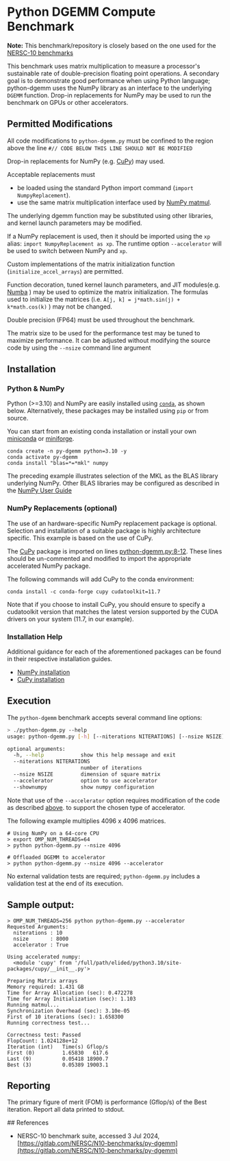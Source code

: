 # Python DGEMM Compute Benchmark

**Note:** This benchmark/repository is closely based on the one used for the [NERSC-10 benchmarks](https://www.nersc.gov/systems/nersc-10/benchmarks/)

This benchmark uses matrix multiplication to measure a processor's sustainable rate of double-precision floating point operations. A secondary goal is to demonstrate good
performance when using Python language; python-dgemm uses the NumPy library as an interface to the underlying `DGEMM` function. Drop-in replacements for NumPy may be used
to run the benchmark on GPUs or other accelerators.

## Permitted Modifications

All code modifications to `python-dgemm.py` must be confined to the region above the line `#// CODE BELOW THIS LINE SHOULD NOT BE MODIFIED`

Drop-in replacements for NumPy (e.g. [CuPy](https://cupy.dev)) may used.

Acceptable replacements must

- be loaded using the standard Python import command (`import NumpyReplacement`).
- use the same matrix multiplication interface used by [NumPy matmul](https://numpy.org/doc/stable/reference/generated/numpy.matmul.html).

The underlying dgemm function may be substituted using other libraries, and kernel launch parameters may be modified.

If a NumPy replacement is used, then it should be imported using the `xp` alias: `import NumpyReplacement as xp`. The runtime option `--accelerator` will be used to switch between NumPy and `xp`.

Custom implementations of the matrix initialization function (`initialize_accel_arrays`) are permitted. 

Function decoration, tuned kernel launch parameters, and JIT modules(e.g. [Numba](https://numba.pydata.org/) ) may be used to optimize the matrix initialization.
The formulas used to initialize the matrices (i.e. `A[j, k] = j*math.sin(j) + k*math.cos(k)` ) may not be changed.

Double precision (FP64) must be used throughout the benchmark.

The matrix size to be used for the performance test may be tuned to maximize performance. It can be adjusted without modifying the source code by using the `--nsize` command line argument

## Installation

### Python & NumPy

Python (>=3.10) and NumPy are easily installed using [`conda`](https://docs.conda.io/en/latest/), as shown below. Alternatively, these packages may be installed using `pip` or from source.

You can start from an existing conda installation or install your own [miniconda](https://docs.conda.io/en/latest/miniconda.html) or [miniforge](https://github.com/conda-forge/miniforge).

```
conda create -n py-dgemm python=3.10 -y
conda activate py-dgemm
conda install "blas=*=*mkl" numpy
```

The preceding example illustrates selection of the MKL as the BLAS library underlying NumPy. Other BLAS libraries may be configured as described in the [NumPy User Guide](https://docs.conda.io/projects/conda/en/latest/user-guide/concepts/packages.html#installing-numpy-with-blas-variants)

### NumPy Replacements (optional)

The use of an hardware-specific NumPy replacement package is optional. Selection and installation of a suitable package is highly architecture specific. This example is based on the use of CuPy.

The  [CuPy](https://cupy.dev/) package is  imported on lines [python-dgemm.py:8-12](python-dgemm.py#L8). These lines should be un-commented and modified to import the appropriate accelerated NumPy package.

The following commands will add CuPy to the conda environment:

```
conda install -c conda-forge cupy cudatoolkit=11.7
```

Note that if you choose to install CuPy, you should ensure to specify a cudatoolkit version that matches the latest version supported by the CUDA drivers on your system (11.7, in our example).


### Installation Help

Additional guidance for each of the aforementioned packages can be found in their respective installation guides.

- [NumPy installation](https://numpy.org/install/)
- [CuPy installation](https://docs.cupy.dev/en/stable/install.html#installing-cupy-from-conda-forge)

## Execution

The `python-dgemm` benchmark accepts several command line options:

```bash
> ./python-dgemm.py --help
usage: python-dgemm.py [-h] [--niterations NITERATIONS] [--nsize NSIZE] [--accelerator] [--shownumpy]

optional arguments:
  -h, --help            show this help message and exit
  --niterations NITERATIONS
                        number of iterations
  --nsize NSIZE         dimension of square matrix
  --accelerator         option to use accelerator
  --shownumpy           show numpy configuration
```

Note that use of the `--accelerator` option requires modification of the code as described [above](https://gitlab.com/NERSC/N10-benchmarks/py-dgemm#permitted-modifications). to support the chosen type of accelerator.

The following example multiplies 4096 x 4096 matrices.

```
# Using NumPy on a 64-core CPU
> export OMP_NUM_THREADS=64
> python python-dgemm.py --nsize 4096

# Offloaded DGEMM to accelerator
> python python-dgemm.py --nsize 4096 --accelerator
```

No external validation tests are required; `python-dgemm.py` includes a validation test at the end of its execution.

## Sample output:

```
> OMP_NUM_THREADS=256 python python-dgemm.py --accelerator
Requested Arguments:
  niterations : 10
  nsize       : 8000
  accelerator : True

Using accelerated numpy:
  <module 'cupy' from '/full/path/elided/python3.10/site-packages/cupy/__init__.py'>

Preparing Matrix arrays
Memory required: 1.431 GB
Time for Array Allocation (sec): 0.472278
Time for Array Initialization (sec): 1.103
Running matmul...
Synchronization Overhead (sec): 3.10e-05
First of 10 iterations (sec): 1.658300
Running correctness test...

Correctness test: Passed
FlopCount: 1.024128e+12
Iteration (int)   Time(s) Gflop/s
First (0)         1.65830   617.6
Last (9)          0.05418 18900.7
Best (3)          0.05389 19003.1
```

## Reporting

The primary figure of merit (FOM) is performance (Gflop/s) of the Best iteration. Report all data printed to stdout.

## References

- NERSC-10 benchmark suite, accessed 3 Jul 2024, [https://gitlab.com/NERSC/N10-benchmarks/py-dgemm](https://gitlab.com/NERSC/N10-benchmarks/py-dgemm)
